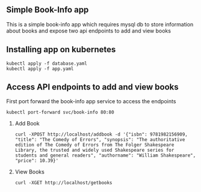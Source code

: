 ## Simple Book-Info app
This is a simple book-info app which requires mysql db to store information about books and expose two api endpoints to add and view books

## Installing app on kubernetes
```
kubectl apply -f database.yaml
kubectl apply -f app.yaml
```

## Access API endpoints to add and view books

First port forward the book-info app service to access the endpoints

```
kubectl port-forward svc/book-info 80:80
```

1. Add Book
   ```
   curl -XPOST http://localhost/addbook -d '{"isbn": 9781982156909, "title": "The Comedy of Errors", "synopsis": "The authoritative edition of The Comedy of Errors from The Folger Shakespeare Library, the trusted and widely used Shakespeare series for students and general readers", "authorname": "William Shakespeare", "price": 10.39}'
   ```
2. View Books
   ```
   curl -XGET http://localhost/getbooks
   ```